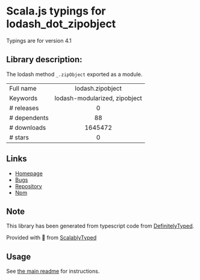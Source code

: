 
# Scala.js typings for lodash_dot_zipobject

Typings are for version 4.1

## Library description:
The lodash method `_.zipObject` exported as a module.

|                    |                 |
| ------------------ | :-------------: |
| Full name          | lodash.zipobject |
| Keywords           | lodash-modularized, zipobject |
| # releases         | 0 |
| # dependents       | 88 |
| # downloads        | 1645472 |
| # stars            | 0 |

## Links
- [Homepage](https://lodash.com/)
- [Bugs](https://github.com/lodash/lodash/issues)
- [Repository](https://github.com/lodash/lodash)
- [Npm](https://www.npmjs.com/package/lodash.zipobject)
    


## Note
This library has been generated from typescript code from [DefinitelyTyped](https://definitelytyped.org).

Provided with :purple_heart: from [ScalablyTyped](https://github.com/oyvindberg/ScalablyTyped)

## Usage
See [the main readme](../../readme.md) for instructions.


